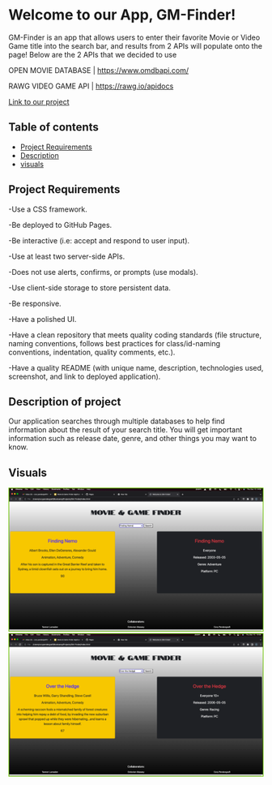 # Welcome to our App, GM-Finder!
GM-Finder is an app that allows users to enter their favorite Movie or Video Game title into the search bar, and results from 2 APIs will populate onto the page! Below are the 2 APIs that we decided to use

OPEN MOVIE DATABASE | https://www.omdbapi.com/

RAWG VIDEO GAME API | https://rawg.io/apidocs


[Link to our project](https://corypendergraft0.github.io/GM-Finder/)

## Table of contents
- [Project Requirements](#project-requirements)
- [Description](#description-of-project)
- [visuals](#visuals)


## Project Requirements
-Use a CSS framework.

-Be deployed to GitHub Pages.

-Be interactive (i.e: accept and respond to user input).

-Use at least two server-side APIs.

-Does not use alerts, confirms, or prompts (use modals).

-Use client-side storage to store persistent data.

-Be responsive.

-Have a polished UI.

-Have a clean repository that meets quality coding standards (file structure, naming conventions, follows best      practices for class/id-naming conventions, indentation, quality comments, etc.).

-Have a quality README (with unique name, description, technologies used, screenshot, and link to deployed application).


## Description of project
Our application searches through multiple databases to help find information about the result of your search title. You will get important information such as release date, genre, and other things you may want to know. 


## Visuals
![GM-Finder App Image](./assets/images/Finding%20Nemo%20Demo.png) 
![Another image of a demo](./assets/images/Over%20the%20Hedge%20Demo.png) 